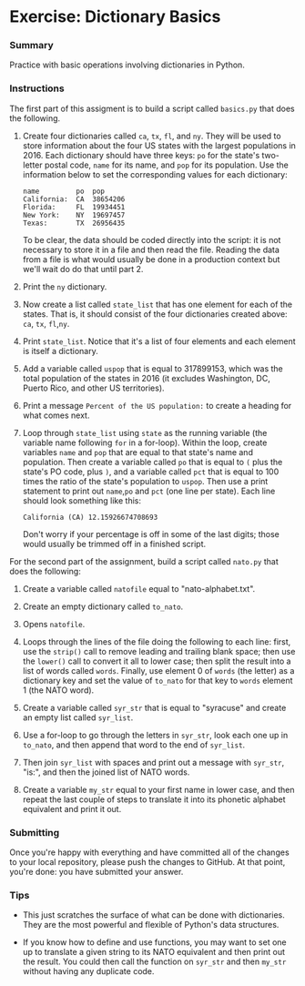 # Exercise: Dictionary Basics

### Summary

Practice with basic operations involving dictionaries in Python.

### Instructions

The first part of this assigment is to build a script called `basics.py` 
that does the following.

1. Create four dictionaries called `ca`, `tx`, `fl`, and `ny`. They 
will be used to store information about the four US states with the largest
populations in 2016. Each dictionary should have three keys: `po` for the
state's two-letter postal code, `name` for its name, and `pop` for its
population. Use the information below to set the corresponding values for 
each dictionary:
    ```
    name         po  pop
    California:  CA  38654206
    Florida:     FL  19934451
    New York:    NY  19697457
    Texas:       TX  26956435
    ```
    To be clear, the data should be coded directly into the script: it is 
    not necessary to store it in a file and then read the file. Reading
    the data from a file is what would usually be done in a production 
    context but we'll wait do do that until part 2.

1. Print the `ny` dictionary.

1. Now create a list called `state_list` that has one element for each of the states. That is, it should consist of the four dictionaries created above: 
`ca`, `tx`, `fl`,`ny`.

1. Print `state_list`. Notice that it's a list of four elements and each 
element is itself a dictionary.

1. Add a variable called `uspop` that is equal to 317899153, which was the 
total population of the states in 2016 (it excludes Washington, DC, 
Puerto Rico, and other US territories).

1. Print a message `Percent of the US population:` to create a heading
for what comes next.

1. Loop through `state_list` using `state` as the running variable (the 
variable name following `for` in a for-loop). Within the loop, create 
variables `name` and `pop` that are equal to that state's name and 
population. Then create a variable called `po` that is equal to `(` plus 
the state's PO code, plus `)`, and a variable called `pct` that is equal 
to 100 times the ratio of the state's population to `uspop`. Then use a 
print statement to print out `name`,`po` and `pct` (one line per state).
Each line should look something like this:
    ```
    California (CA) 12.15926674708693
    ```
    Don't worry if your percentage is off in some of the last digits; 
    those would usually be trimmed off in a finished script.
    
For the second part of the assignment, build a script called `nato.py`
that does the following:

1. Create a variable called `natofile` equal to "nato-alphabet.txt".

1. Create an empty dictionary called `to_nato`.

1. Opens `natofile`.

1. Loops through the lines of the file doing the following to each line: 
first, use the `strip()` call to remove leading and trailing blank space;
then use the `lower()` call to convert it all to lower case; then split
the result into a list of words called `words`. Finally, use element 0 
of `words` (the letter) as a dictionary key and set the value of `to_nato`
for that key to `words` element 1 (the NATO word).

1. Create a variable called `syr_str` that is equal to "syracuse" and 
create an empty list called `syr_list`.

1. Use a for-loop to go through the letters in `syr_str`, look each one
up in `to_nato`, and then append that word to the end of `syr_list`.

1. Then join `syr_list` with spaces and print out a message with `syr_str`,
"is:", and then the joined list of NATO words.

1. Create a variable `my_str` equal to your first name in lower case, and 
then repeat the last couple of steps to translate it into its phonetic 
alphabet equivalent and print it out. 

### Submitting

Once you're happy with everything and have committed all of the changes to
your local repository, please push the changes to GitHub. At that point, 
you're done: you have submitted your answer.

### Tips

+ This just scratches the surface of what can be done with dictionaries. 
They are the most powerful and flexible of Python's data structures.

+ If you know how to define and use functions, you may want to set one 
up to translate a given string to its NATO equivalent and then print 
out the result. You could then call the function on `syr_str` and then 
`my_str` without having any duplicate code.